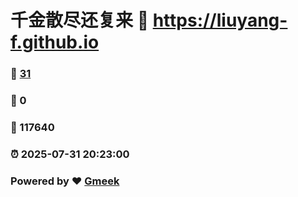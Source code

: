 # 千金散尽还复来 :link: https://liuyang-f.github.io 
### :page_facing_up: [31](https://liuyang-f.github.io/tag.html) 
### :speech_balloon: 0 
### :hibiscus: 117640 
### :alarm_clock: 2025-07-31 20:23:00 
### Powered by :heart: [Gmeek](https://github.com/Meekdai/Gmeek)

